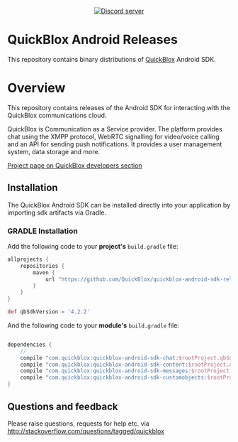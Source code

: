 <div align="center">

<p>
		<a href="https://discord.com/invite/3cKRunq8ZZ"><img src="https://img.shields.io/discord/1042743094833065985?color=5865F2&logo=discord&logoColor=white&label=QuickBlox%20Discord%20server&style=for-the-badge" alt="Discord server" /></a>
</p>

</div>

# QuickBlox Android Releases
This repository contains binary distributions of [QuickBlox](https://quickblox.com) Android SDK.

# Overview
This repository contains releases of the Android SDK for interacting with the QuickBlox communications cloud.

QuickBlox  is Communication as a Service provider. The platform provides chat using the XMPP protocol, WebRTC signalling for video/voice calling and an API for sending push notifications. It provides a user management system, data storage and more. 

[Project page on QuickBlox developers section](http://quickblox.com/developers/Android)

## Installation

The QuickBlox Android SDK can be installed directly into your application by importing sdk artifacts via Gradle.

### GRADLE Installation
Add the following code to your **project's** `build.gradle` file:

```groovy
allprojects {
    repositories {
        maven {
            url "https://github.com/QuickBlox/quickblox-android-sdk-releases/raw/master/"
        }
    }
}

def qbSdkVersion = '4.2.2'

```
And the following code to your **module's** `build.gradle` file:
```groovy

dependencies {
    //
    сompile "com.quickblox:quickblox-android-sdk-chat:$rootProject.qbSdkVersion" //include only necessary module dependency, all transitive modules will be included automatically
    сompile "com.quickblox:quickblox-android-sdk-content:$rootProject.qbSdkVersion"
    сompile "com.quickblox:quickblox-android-sdk-messages:$rootProject.qbSdkVersion"
    сompile "com.quickblox:quickblox-android-sdk-customobjects:$rootProject.qbSdkVersion"
}
```

## Questions and feedback

Please raise questions, requests for help etc. via http://stackoverflow.com/questions/tagged/quickblox
